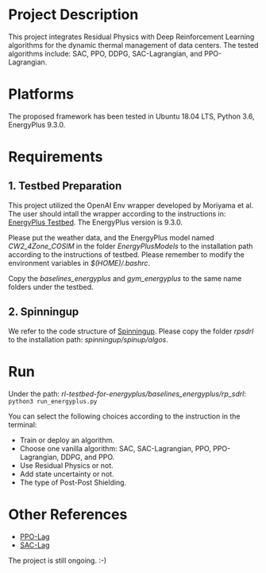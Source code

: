 # Project Description

This project integrates Residual Physics with Deep Reinforcement Learning algorithms for the dynamic thermal management 
of data centers. The tested algorithms include: SAC, PPO, DDPG, SAC-Lagrangian, and PPO-Lagrangian.

# Platforms

The proposed framework has been tested in Ubuntu 18.04 LTS, Python 3.6, EnergyPlus 9.3.0.

# Requirements


## 1. Testbed Preparation
This project utilized the OpenAI Env wrapper developed by Moriyama et al. The user should intall the wrapper according
to the instructions in:
[EnergyPlus Testbed](https://github.com/IBM/rl-testbed-for-energyplus).
The EnergyPlus version is 9.3.0. <br />

Please put the weather data, and the EnergyPlus model named _CW2_4Zone_COSIM_ in the folder _EnergyPlusModels_ to the 
installation path according to the instructions of testbed. Please remember to modify the environment variables in
_$(HOME)/.bashrc_. <br />

Copy the _baselines_energyplus_ and _gym_energyplus_ to the same name folders under the testbed. 

## 2. Spinningup
We refer to the code structure of [Spinningup](https://github.com/openai/spinningup). Please copy the folder
_rpsdrl_ to the installation path: _spinningup/spinup/algos_. 

# Run

Under the path: _rl-testbed-for-energyplus/baselines_energyplus/rp_sdrl_: <br />
`python3 run_energyplus.py` <br />

You can select the following choices according to the instruction in the terminal:
- Train or deploy an algorithm. 
- Choose one vanilla algorithm: SAC, SAC-Lagrangian, PPO, PPO-Lagrangian, DDPG, and PPO.
- Use Residual Physics or not.
- Add state uncertainty or not.
- The type of Post-Post Shielding. <br />

# Other References
- [PPO-Lag](https://github.com/akjayant/PPO_Lagrangian_PyTorch)
- [SAC-Lag](https://github.com/openai/safety-starter-agents)

The project is still ongoing. :-)







